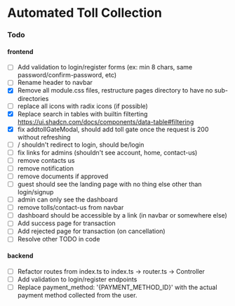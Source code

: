 # Automated Toll Collection

### Todo

#### frontend

<!-- drop database TollCollection; create database TollCollection -->

- [ ] Add validation to login/register forms (ex: min 8 chars, same password/confirm-password, etc)
- [ ] Rename header to navbar
- [x] Remove all module.css files, restructure pages directory to have no sub-directories
- [ ] replace all icons with radix icons (if possible)
- [x] Replace search in tables with builtin filterting https://ui.shadcn.com/docs/components/data-table#filtering
- [x] fix addtollGateModal, should add toll gate once the request is 200 without refreshing
- [ ] / shouldn't redirect to login, should be/login
- [ ] fix links for admins (shouldn't see account, home, contact-us)
- [ ] remove contacts us
- [ ] remove notification
- [ ] remove documents if approved
- [ ] guest should see the landing page with no thing else other than login/signup
- [ ] admin can only see the dashboard
- [ ] remove tolls/contact-us from navbar
- [ ] dashboard should be accessible by a link (in navbar or somewhere else)
- [ ] Add success page for transaction
- [ ] Add rejected page for transaction (on cancellation)
- [ ] Resolve other TODO in code

#### backend

- [ ] Refactor routes from index.ts to index.ts -> router.ts -> Controller
- [ ] Add validation to login/register endpoints
- [ ] Replace payment_method: '{PAYMENT_METHOD_ID}' with the actual payment method collected from the user.
